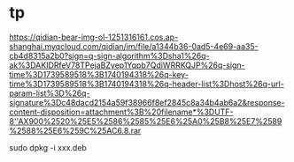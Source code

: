 # tp

https://qidian-bear-img-ol-1251316161.cos.ap-shanghai.myqcloud.com/qidian/im/file/a1344b36-0ad5-4e69-aa35-cb4d8315a2b0?sign=q-sign-algorithm%3Dsha1%26q-ak%3DAKIDRfeV78TPejaBZyep1Yqpb7QdiWRRKQJP%26q-sign-time%3D1739589518%3B1740194318%26q-key-time%3D1739589518%3B1740194318%26q-header-list%3Dhost%26q-url-param-list%3D%26q-signature%3Dc48dacd2154a59f38966f8ef2845c8a34b4ab6a2&response-content-disposition=attachment%3B%20filename*%3DUTF-8''AX900%2520%25E5%2586%2585%25E6%25A0%25B8%25E7%2589%2588%25E6%259C%25AC6.8.rar


sudo dpkg -i xxx.deb
